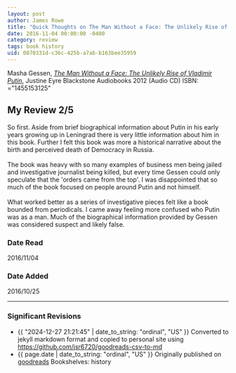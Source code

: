```yaml
---
layout: post
author: James Rowe
title: "Quick Thoughts on The Man Without a Face: The Unlikely Rise of Vladimir Putin"
date: 2016-11-04 00:00:00 -0400
category: review
tags: book history
uid: 0870331d-c36c-425b-a7ab-b163bee35959
---
```


Masha Gessen, *[The Man Without a Face: The Unlikely Rise of Vladimir Putin](https://www.goodreads.com/book/show/14580465)*, Justine Eyre Blackstone Audiobooks 2012 (Audio CD) ISBN: ="1455153125"

## My Review 2/5

So first. Aside from brief biographical information about Putin in his early years growing up in Leningrad there is very little information about him in this book. Further I felt this book was more a historical narrative about the birth and perceived death of Democracy in Russia.<br/><br/>The book was heavy with so many examples of business men being jailed and investigative journalist being killed, but every time Gessen could only speculate that the 'orders came from the top'. I was disappointed that so much of the book focused on people around Putin and not himself.<br/><br/>What worked better as a series of investigative pieces felt like a book bounded from periodicals. I came away feeling more confused who Putin was as a man. Much of the biographical information provided by Gessen was considered suspect and likely false.

### Date Read
2016/11/04

### Date Added
2016/10/25

---

### Significant Revisions

- {{ "2024-12-27 21:21:45" | date_to_string: "ordinal", "US" }} Converted to jekyll markdown format and copied to personal site using <https://github.com/jsr6720/goodreads-csv-to-md>
- {{ page.date | date_to_string: "ordinal", "US" }} Originally published on [goodreads](https://www.goodreads.com) Bookshelves: history